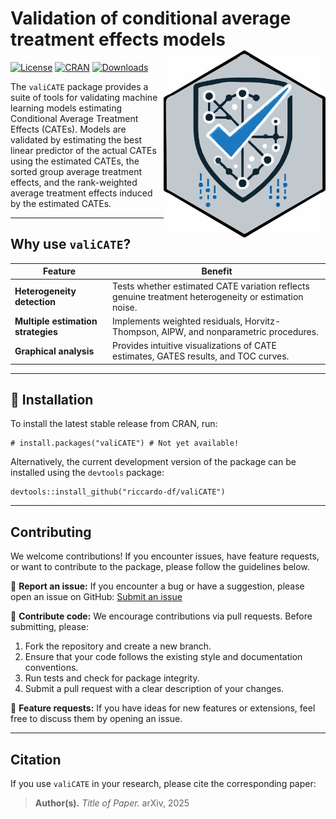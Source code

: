 # Validation of conditional average treatment effects models <a href="https://riccardo-df.github.io/valiCATE/"><img src="man/figures/logo.svg" align="right" style="height:300px;"/></a>

[![License](https://img.shields.io/badge/license-MIT-blue.svg)](https://opensource.org/licenses/MIT) [![CRAN](https://www.r-pkg.org/badges/version/valiCATE)](https://CRAN.R-project.org/package=valiCATE) [![Downloads](https://cranlogs.r-pkg.org/badges/valiCATE)](https://CRAN.R-project.org/package=valiCATE) 

The `valiCATE` package provides a suite of tools for validating machine learning models estimating Conditional Average Treatment Effects (CATEs). Models are validated by estimating the best linear predictor of the actual CATEs using the estimated CATEs, the sorted group average treatment effects, and the rank-weighted average treatment effects induced by the estimated CATEs.

------------------------------------------------------------------------

## Why use `valiCATE`?

| Feature                             | Benefit                                                                                                                                        |
|-------------------------------------|------------------------------------------------------------------------------------------------------------------------------------------------|
| **Heterogeneity detection** | Tests whether estimated CATE variation reflects genuine treatment heterogeneity or estimation noise.                              |
| **Multiple estimation strategies** | Implements weighted residuals, Horvitz-Thompson, AIPW, and nonparametric procedures.                                 |
| **Graphical analysis**              | Provides intuitive visualizations of CATE estimates, GATES results, and TOC curves.                                                         |

------------------------------------------------------------------------
## 🚀 Installation

To install the latest stable release from CRAN, run:

```         
# install.packages("valiCATE") # Not yet available!
```

Alternatively, the current development version of the package can be installed using the `devtools` package:

```         
devtools::install_github("riccardo-df/valiCATE")
```

------------------------------------------------------------------------

## Contributing

We welcome contributions! If you encounter issues, have feature requests, or want to contribute to the package, please follow the guidelines below.

📌 **Report an issue:** If you encounter a bug or have a suggestion, please open an issue on GitHub:
[Submit an issue](https://github.com/riccardo-df/valiCATE/issues)

📌 **Contribute code:** We encourage contributions via pull requests. Before submitting, please:
1. Fork the repository and create a new branch.
2. Ensure that your code follows the existing style and documentation conventions.
3. Run tests and check for package integrity.
4. Submit a pull request with a clear description of your changes.

📌 **Feature requests:** If you have ideas for new features or extensions, feel free to discuss them by opening an issue.

------------------------------------------------------------------------

## Citation

If you use `valiCATE` in your research, please cite the corresponding paper:

> **Author(s).** *Title of Paper.* arXiv, 2025
